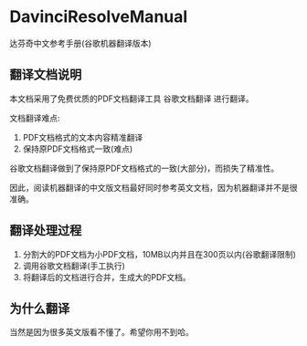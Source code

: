 # DavinciResolveManual
达芬奇中文参考手册(谷歌机器翻译版本)

## 翻译文档说明

本文档采用了免费优质的PDF文档翻译工具 谷歌文档翻译 进行翻译。

文档翻译难点:
1. PDF文档格式的文本内容精准翻译
2. 保持原PDF文档格式一致(难点)

谷歌文档翻译做到了保持原PDF文档格式的一致(大部分)，而损失了精准性。

因此，阅读机器翻译的中文版文档最好同时参考英文文档，因为机器翻译并不是很准确。

## 翻译处理过程

1. 分割大的PDF文档为小PDF文档，10MB以内并且在300页以内(谷歌翻译限制)
2. 调用谷歌文档翻译(手工执行)
3. 将翻译后的文档进行合并，生成大的PDF文档。


## 为什么翻译

当然是因为很多英文版看不懂了。希望你用不到哈。


